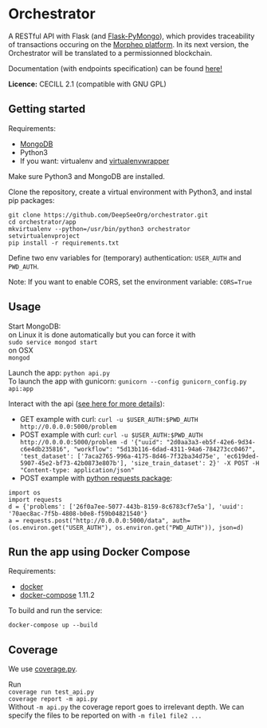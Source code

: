 # Orchestrator

A RESTful API with Flask (and [Flask-PyMongo](https://flask-pymongo.readthedocs.io/en/latest/)), which provides traceability of transactions occuring on the [Morpheo platform](https://morpheoorg.github.io/morpheo/index.html). In its next version, the Orchestrator will be translated to a permissionned blockchain. 

Documentation (with endpoints specification) can be found [here!](https://morpheoorg.github.io/morpheo-orchestrator/)

**Licence:** CECILL 2.1 (compatible with GNU GPL)

## Getting started

Requirements:
- [MongoDB](https://www.mongodb.com/download-center)
- Python3
- If you want: virtualenv and [virtualenvwrapper](https://virtualenvwrapper.readthedocs.io/en/latest/) 

Make sure Python3 and MongoDB are installed.

Clone the repository, create a virtual environment with Python3, and instal pip packages:
```
git clone https://github.com/DeepSeeOrg/orchestrator.git
cd orchestrator/app
mkvirtualenv --python=/usr/bin/python3 orchestrator
setvirtualenvproject
pip install -r requirements.txt
```

Define two env variables for (temporary) authentication: `USER_AUTH` and `PWD_AUTH`.

Note: If you want to enable CORS, set the environment variable: `CORS=True`

## Usage

Start MongoDB:  
on Linux it is done automatically but you can force it with  
`sudo service mongod start`  
on OSX  
`mongod`

Launch the app: `python api.py`  
To launch the app with gunicorn: `gunicorn --config gunicorn_config.py api:app`

Interact with the api ([see here for more details](https://morpheoorg.github.io/morpheo-orchestrator/modules/endpoints.html)):
- GET example with curl: `curl -u $USER_AUTH:$PWD_AUTH http://0.0.0.0:5000/problem` 
- POST example with curl: `curl -u $USER_AUTH:$PWD_AUTH http://0.0.0.0:5000/problem -d '{"uuid": "2d0aa3a3-eb5f-42e6-9d34-c6e4db235816", "workflow": "5d13b116-6dad-4311-94a6-784273cc0467",  'test_dataset': ['7aca2765-996a-4175-8d46-7f32ba34d75e', 'ec619ded-5907-45e2-bf73-42b0873e807b'], 'size_train_dataset': 2}' -X POST -H "Content-type: application/json"`
- POST example with [python requests package](http://docs.python-requests.org/en/master/): 
```
import os
import requests
d = {'problems': ['26f0a7ee-5077-443b-8159-8c6783cf7e5a'], 'uuid': '70aec8ac-7f5b-4808-b0e8-f59b04821540'}
a = requests.post("http://0.0.0.0:5000/data", auth=(os.environ.get("USER_AUTH"), os.environ.get("PWD_AUTH")), json=d)
```

## Run the app using Docker Compose

Requirements:  
- [docker](https://docs.docker.com/) 
- [docker-compose](https://docs.docker.com/compose/) 1.11.2

To build and run the service:
```
docker-compose up --build
```

## Coverage
We use [coverage.py](http://coverage.readthedocs.io/en/latest/index.html).

Run  
`coverage run test_api.py`  
`coverage report -m api.py`  
Without `-m api.py` the coverage report goes to irrelevant depth. We can specify the files to be reported on with `-m file1 file2 ...`

